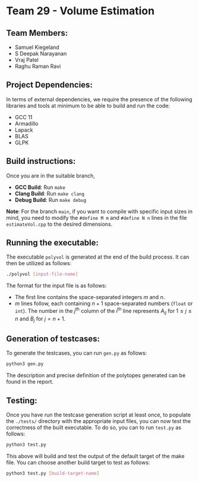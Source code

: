 # Team 29 - Volume Estimation
## Team Members:
- Samuel Kiegeland
- S Deepak Narayanan
- Vraj Patel
- Raghu Raman Ravi

## Project Dependencies:
In terms of external dependencies, we require the presence of the following libraries and tools at minimum to be able to build and run the code:
- GCC 11
- Armadillo
- Lapack
- BLAS
- GLPK

## Build instructions:
Once you are in the suitable branch, 
- **GCC Build**: Run `make`
- **Clang Build**: Run `make clang`
- **Debug Build**: Run `make debug`

**Note**: For the branch `main`, if you want to compile with specific input sizes in mind, you need to modify the `#define M m` and `#define N n` lines in the file `estimateVol.cpp` to the desired dimensions.  

## Running the executable:
The executable `polyvol` is generated at the end of the build process. It can then be utilized as follows:
```bash
./polyvol [input-file-name]
```

The format for the input file is as follows:
- The first line contains the space-separated integers $m$ and $n$.
- $m$ lines follow, each containing $n+1$ space-separated numbers (`float` or `int`). The number in the $j$<sup>th</sup> column of the $i$<sup>th</sup> line represents $A_{ij}$ for $1 \le j \le n$ and $B_j$ for $j=n+1$.

## Generation of testcases:
To generate the testcases, you can run `gen.py` as follows:
```bash
python3 gen.py
```

The description and precise definition of the polytopes generated can be found in the report. 

## Testing:
Once you have run the testcase generation script at least once, to populate the `./tests/` directory with the appropriate input files, you can now test the correctness of the built executable. To do so, you can to run `test.py` as follows:
```bash
python3 test.py
```

This above will build and test the output of the default target of the make file. You can choose another build target to test as follows:
```bash
python3 test.py [build-target-name]
```
